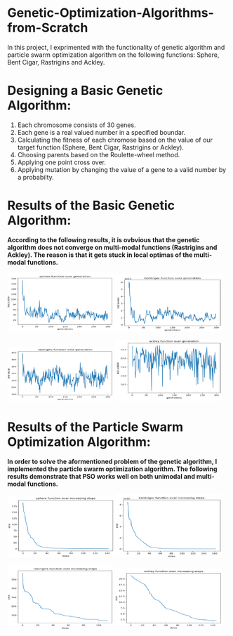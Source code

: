 # Genetic-Optimization-Algorithms-from-Scratch

In this project, I exprimented with the functionality of genetic algorithm and particle swarm optimization algorithm on the following functions: Sphere, Bent Cigar, Rastrigins and Ackley.

# Designing a Basic Genetic Algorithm:
1. Each chromosome consists of 30 genes.
2. Each gene is a real valued number in a specified boundar.
3. Calculating the fitness of each chromose based on the value of our target function (Sphere, Bent Cigar, Rastrigins or Ackley).
4. Choosing parents based on the Roulette-wheel method.
5. Applying one point cross over.
6. Applying mutation by changing the value of a gene to a valid number by a probabilty.

# Results of the Basic Genetic Algorithm:
**According to the following results, it is ovbvious that the genetic algorithm does not converge on multi-modal functions (Rastrigins and Ackley). The reason is that it gets stuck in local optimas of the multi-modal functions.**

<p float="left">
  <img src="https://github.com/taravatp/Genetic-Optimization-Algorithms-from-Scratch/blob/main/Results/sphere_basic_genetic.png" width="48%%" />
  <img src="https://github.com/taravatp/Genetic-Optimization-Algorithms-from-Scratch/blob/main/Results/bentcigar_basic_genetic.png" width="48%%" /> 
</p>
<p float="left">
  <img src="https://github.com/taravatp/Genetic-Optimization-Algorithms-from-Scratch/blob/main/Results/rastrigins_basic_genetic.png" width="48%%" />
  <img src="https://github.com/taravatp/Genetic-Optimization-Algorithms-from-Scratch/blob/main/Results/ackley_basic_genetic.png" width="48%%" /> 
</p>

# Results of the Particle Swarm Optimization Algorithm:
**In order to solve the aformentioned problem of the genetic algorithm, I implemented the particle swarm optimization algorithm. The following results demonstrate that PSO works well on both unimodal and multi-modal functions.**

<p float="left">
  <img src="https://github.com/taravatp/Genetic-Optimization-Algorithms-from-Scratch/blob/main/Results/sphere_PSO.png" width="48%" />
  <img src="https://github.com/taravatp/Genetic-Optimization-Algorithms-from-Scratch/blob/main/Results/bentcigar_PSO.png" width="48%" /> 
</p>
<p float="left">
  <img src="https://github.com/taravatp/Genetic-Optimization-Algorithms-from-Scratch/blob/main/Results/rastrigins_PSO.png" width="48%" />
  <img src="https://github.com/taravatp/Genetic-Optimization-Algorithms-from-Scratch/blob/main/Results/ackley_PSO.png" width="48%" /> 
</p>
